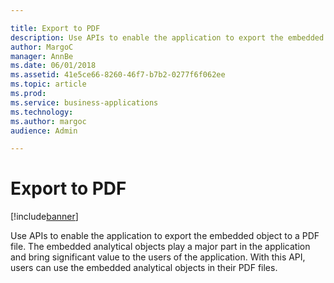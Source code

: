```yaml
---

title: Export to PDF
description: Use APIs to enable the application to export the embedded object to a PDF file.
author: MargoC
manager: AnnBe
ms.date: 06/01/2018
ms.assetid: 41e5ce66-8260-46f7-b7b2-0277f6f062ee
ms.topic: article
ms.prod: 
ms.service: business-applications
ms.technology: 
ms.author: margoc
audience: Admin

---
```

#  Export to PDF




[!include[banner](../../../includes/banner.md)]

Use APIs to enable the application to export the embedded object to a PDF file.
The embedded analytical objects play a major part in the application and bring
significant value to the users of the application. With this API, users can use
the embedded analytical objects in their PDF files.

